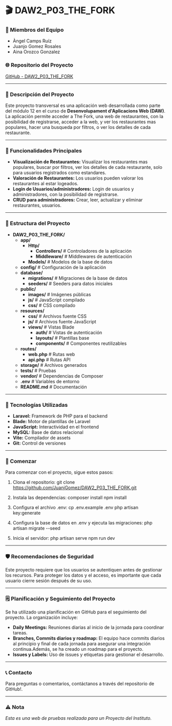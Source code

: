 # 🎬 DAW2_P03_THE_FORK

### 👥 Miembros del Equipo
- Àngel Camps Ruíz
- Juanjo Gomez Rosales
- Aina Orozco Gonzalez

### 🌐 Repositorio del Proyecto
[GitHub - DAW2_P03_THE_FORK](https://github.com/JuanjGomez/DAW2_P03_THE_FORK.git)

---

### 📝 Descripción del Proyecto
Este proyecto transversal es una aplicación web desarrollada como parte del módulo 12 en el curso de **Desenvolupament d'Aplicacions Web (DAW)**. La aplicación permite acceder a The Fork, una web de restaurantes, con la posibilidad de registrarse, acceder a la web, y ver los restaurantes mas populares, hacer una busqueda por filtros, o ver los detalles de cada restaurante.

---

### 🚀 Funcionalidades Principales
- **Visualización de Restaurantes:** Visualizar los restaurantes mas populares, buscar por filtros, ver los detalles de cada restaurante, solo para usuarios registrados como estandares.
- **Valoración de Restaurantes:** Los usuarios pueden valorar los restaurantes al estar logeados.
- **Login de Usuarios/administradores:** Login de usuarios y administradores, con la posibilidad de registrarse.
- **CRUD para administradores:** Crear, leer, actualizar y eliminar restaurantes, usuarios.
---

### 📂 Estructura del Proyecto

- **DAW2_P03_THE_FORK/**
  - **app/**
    - **Http/**
      - **Controllers/**  # Controladores de la aplicación
      - **Middleware/**   # Middlewares de autenticación
    - **Models/**         # Modelos de la base de datos
  - **config/**           # Configuración de la aplicación
  - **database/**
    - **migrations/**     # Migraciones de la base de datos
    - **seeders/**        # Seeders para datos iniciales
  - **public/**
    - **images/**         # Imágenes públicas
    - **js/**             # JavaScript compilado
    - **css/**            # CSS compilado
  - **resources/**
    - **css/**            # Archivos fuente CSS
    - **js/**             # Archivos fuente JavaScript
    - **views/**          # Vistas Blade
      - **auth/**         # Vistas de autenticación
      - **layouts/**      # Plantillas base
      - **components/**   # Componentes reutilizables
  - **routes/**
    - **web.php**        # Rutas web
    - **api.php**        # Rutas API
  - **storage/**         # Archivos generados
  - **tests/**           # Pruebas
  - **vendor/**          # Dependencias de Composer
  - **.env**             # Variables de entorno
  - **README.md**        # Documentación

---

### 🔧 Tecnologías Utilizadas
- **Laravel:** Framework de PHP para el backend
- **Blade:** Motor de plantillas de Laravel
- **JavaScript:** Interactividad en el frontend
- **MySQL:** Base de datos relacional
- **Vite:** Compilador de assets
- **Git:** Control de versiones

---

### 🚀 Comenzar
Para comenzar con el proyecto, sigue estos pasos:

1. Clona el repositorio:
git clone https://github.com/JuanjGomez/DAW2_P03_THE_FORK.git

2. Instala las dependencias:
composer install
npm install

3. Configura el archivo .env:
cp .env.example .env
php artisan key:generate

4. Configura la base de datos en .env y ejecuta las migraciones:
php artisan migrate --seed

5. Inicia el servidor:
php artisan serve
npm run dev

---

### 🛡️ Recomendaciones de Seguridad
Este proyecto requiere que los usuarios se autentiquen antes de gestionar los recursos. Para proteger los datos y el acceso, es importante que cada usuario cierre sesión después de su uso.

---

### 🗒️ Planificación y Seguimiento del Proyecto
Se ha utilizado una planificación en GitHub para el seguimiento del proyecto. La organización incluye:

- **Daily Meetings:** Reuniones diarias al inicio de la jornada para coordinar tareas.
- **Branches, Commits diarios y roadmap:** El equipo hace commits diarios al principio y final de cada jornada para asegurar una integración continua.Además, se ha creado un roadmap para el proyecto.
- **Issues y Labels:** Uso de issues y etiquetas para gestionar el desarrollo.

---

### 📞 Contacto
Para preguntas o comentarios, contáctanos a través del repositorio de GitHub!.

---

### ⚠️ Nota
*Esta es una web de pruebas realizada para un Proyecto del Instituto.*
